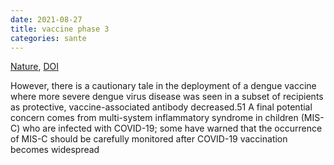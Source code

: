 ```yaml
---
date: 2021-08-27
title: vaccine phase 3 
categories: sante
---
```


[Nature](https://www.nature.com/articles/s41591-021-01230-y), [DOI](https://doi.org/10.1038/s41591-021-01230-y)

However, there is a cautionary tale in the deployment of a dengue vaccine where more severe dengue virus disease was seen in a subset of recipients as protective, vaccine-associated antibody decreased.51 A final potential concern comes from multi-system inflammatory syndrome in children (MIS-C) who are infected with COVID-19; some have warned that the occurrence of MIS-C should be carefully monitored after COVID-19 vaccination becomes widespread
